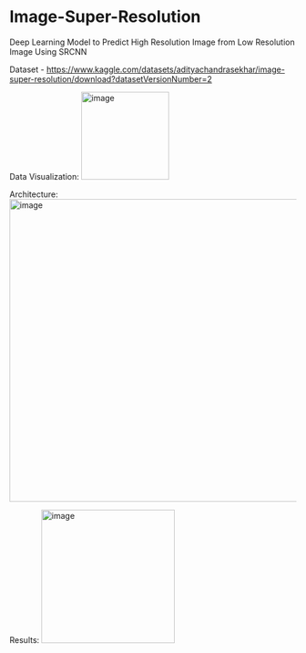 # Image-Super-Resolution
Deep Learning Model to Predict High Resolution Image from Low Resolution Image Using SRCNN

Dataset - https://www.kaggle.com/datasets/adityachandrasekhar/image-super-resolution/download?datasetVersionNumber=2

Data Visualization:
<img width="154" alt="image" src="https://github.com/emailnishus/Image-Super-Resolution/assets/93818706/f671f4e8-88c1-4882-aca4-d43f88f3fb5b">


Architecture:
<img width="531" alt="image" src="https://github.com/emailnishus/Image-Super-Resolution/assets/93818706/8fbb1485-66fa-44f8-9f6e-952b77b1abf7">

Results:
<img width="234" alt="image" src="https://github.com/emailnishus/Image-Super-Resolution/assets/93818706/4e353ef0-149c-48e0-944a-7a264245592d">


